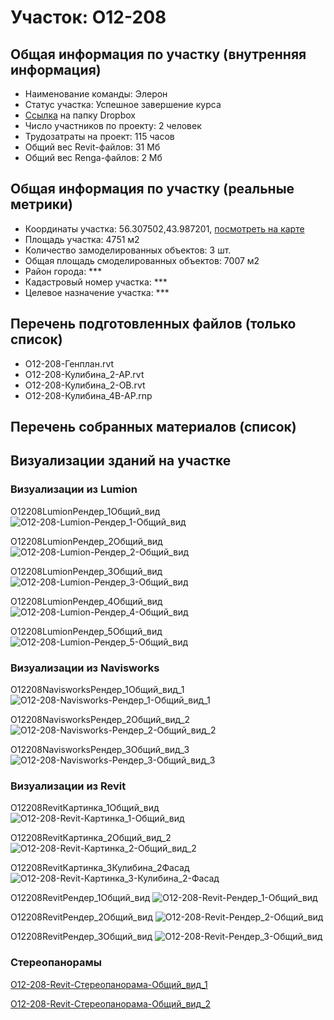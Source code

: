 # Участок: O12-208
## Общая информация по участку (внутренняя информация)
+ Наименование команды: Элерон
+ Статус участка: Успешное завершение курса
+ [Ссылка](https://www.dropbox.com/sh/wvvgv1nw1iqred9/AAA2sRUUQ9Ck47hgM7CV10dJa/O12_208?dl=0) на папку Dropbox
+ Число участников по проекту: 2 человек
+ Трудозатраты на проект: 115 часов
+ Общий вес Revit-файлов: 31 Мб
+ Общий вес Renga-файлов: 2 Мб
## Общая информация по участку (реальные метрики)
+ Координаты участка: 56.307502,43.987201, [посмотреть на карте](yandex.ru/maps/47/nizhny-novgorod/?ll=56.307502%2C43.987201&z=19)
+ Площадь участка: 4751 м2
+ Количество замоделированных объектов: 3 шт.
+ Общая площадь смоделированных объектов: 7007 м2
+ Район города: *** 
+ Кадастровый номер участка: *** 
+ Целевое назначение участка: *** 
## Перечень подготовленных файлов (только список)
+ O12-208-Генплан.rvt
+ O12-208-Кулибина_2-АР.rvt
+ O12-208-Кулибина_2-ОВ.rvt
+ O12-208-Кулибина_4В-АР.rnp
## Перечень собранных материалов (список)
## Визуализации зданий на участке
### Визуализации из Lumion
O12208LumionРендер_1Общий_вид
![O12-208-Lumion-Рендер_1-Общий_вид](/Images/O12_208/O12-208-Lumion-Рендер_1-Общий_вид_Compressed.jpg)

O12208LumionРендер_2Общий_вид
![O12-208-Lumion-Рендер_2-Общий_вид](/Images/O12_208/O12-208-Lumion-Рендер_2-Общий_вид_Compressed.jpg)

O12208LumionРендер_3Общий_вид
![O12-208-Lumion-Рендер_3-Общий_вид](/Images/O12_208/O12-208-Lumion-Рендер_3-Общий_вид_Compressed.jpg)

O12208LumionРендер_4Общий_вид
![O12-208-Lumion-Рендер_4-Общий_вид](/Images/O12_208/O12-208-Lumion-Рендер_4-Общий_вид_Compressed.jpg)

O12208LumionРендер_5Общий_вид
![O12-208-Lumion-Рендер_5-Общий_вид](/Images/O12_208/O12-208-Lumion-Рендер_5-Общий_вид_Compressed.jpg)

### Визуализации из Navisworks
O12208NavisworksРендер_1Общий_вид_1
![O12-208-Navisworks-Рендер_1-Общий_вид_1](/Images/O12_208/O12-208-Navisworks-Рендер_1-Общий_вид_1_Compressed.jpg)

O12208NavisworksРендер_2Общий_вид_2
![O12-208-Navisworks-Рендер_2-Общий_вид_2](/Images/O12_208/O12-208-Navisworks-Рендер_2-Общий_вид_2_Compressed.jpg)

O12208NavisworksРендер_3Общий_вид_3
![O12-208-Navisworks-Рендер_3-Общий_вид_3](/Images/O12_208/O12-208-Navisworks-Рендер_3-Общий_вид_3_Compressed.jpg)

### Визуализации из Revit
O12208RevitКартинка_1Общий_вид
![O12-208-Revit-Картинка_1-Общий_вид](/Images/O12_208/O12-208-Revit-Картинка_1-Общий_вид_Compressed.jpg)

O12208RevitКартинка_2Общий_вид_2
![O12-208-Revit-Картинка_2-Общий_вид_2](/Images/O12_208/O12-208-Revit-Картинка_2-Общий_вид_2_Compressed.jpg)

O12208RevitКартинка_3Кулибина_2Фасад
![O12-208-Revit-Картинка_3-Кулибина_2-Фасад](/Images/O12_208/O12-208-Revit-Картинка_3-Кулибина_2-Фасад_Compressed.jpg)

O12208RevitРендер_1Общий_вид
![O12-208-Revit-Рендер_1-Общий_вид](/Images/O12_208/O12-208-Revit-Рендер_1-Общий_вид_Compressed.jpg)

O12208RevitРендер_2Общий_вид
![O12-208-Revit-Рендер_2-Общий_вид](/Images/O12_208/O12-208-Revit-Рендер_2-Общий_вид_Compressed.jpg)

O12208RevitРендер_3Общий_вид
![O12-208-Revit-Рендер_3-Общий_вид](/Images/O12_208/O12-208-Revit-Рендер_3-Общий_вид_Compressed.jpg)

### Стереопанорамы
[O12-208-Revit-Стереопанорама-Общий_вид_1](https://pano.autodesk.com/pano.html?url=jpgs/81760571-2072-443e-936b-39eaf1f18588&version=2)

[O12-208-Revit-Стереопанорама-Общий_вид_2](https://pano.autodesk.com/pano.html?url=jpgs/105164c5-db47-4c89-9622-9a610cca30c3&version=2)

